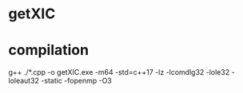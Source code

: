 # getXIC




# compilation 

g++ ./*.cpp -o getXIC.exe -m64 -std=c++17 -lz -lcomdlg32 -lole32 -loleaut32 -static -fopenmp -O3
